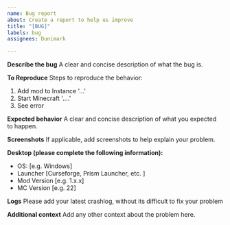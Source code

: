```yaml
---
name: Bug report
about: Create a report to help us improve
title: "[BUG]"
labels: bug
assignees: Dunimark

---
```


**Describe the bug**
A clear and concise description of what the bug is.

**To Reproduce**
Steps to reproduce the behavior:
1. Add mod to Instance '...'
2. Start Minecraft '....'
4. See error

**Expected behavior**
A clear and concise description of what you expected to happen.

**Screenshots**
If applicable, add screenshots to help explain your problem.

**Desktop (please complete the following information):**
 - OS: [e.g. Windows]
 - Launcher [Curseforge, Prism Launcher, etc. ]
 - Mod Version [e.g. 1.x.x]
 - MC Version [e.g. 22]

**Logs**
Please add your latest crashlog, without its difficult to fix your problem

**Additional context**
Add any other context about the problem here.
